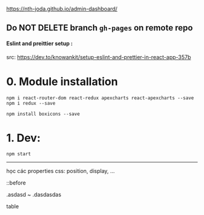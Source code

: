 https://nth-joda.github.io/admin-dashboard/

## Do NOT DELETE branch `gh-pages` on remote repo

#### Eslint and preittier setup :

src: https://dev.to/knowankit/setup-eslint-and-prettier-in-react-app-357b

# 0. Module installation

`npm i react-router-dom react-redux apexcharts react-apexcharts --save`
`npm i redux --save`

`npm install boxicons --save`

# 1. Dev:

`npm start`

---

học các properties css: position, display, ...

::before

.asdasd ~ .dasdasdas

table
